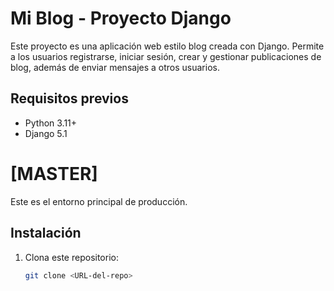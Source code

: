 # Mi Blog - Proyecto Django

Este proyecto es una aplicación web estilo blog creada con Django. Permite a los usuarios registrarse, iniciar sesión, crear y gestionar publicaciones de blog, además de enviar mensajes a otros usuarios.

## Requisitos previos

- Python 3.11+
- Django 5.1

# [MASTER]
Este es el entorno principal de producción.

## Instalación

1. Clona este repositorio:
   ```bash
   git clone <URL-del-repo>
